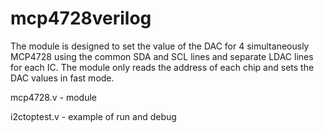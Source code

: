 # mcp4728verilog


The module is designed to set the value of the DAC for 4 simultaneously MCP4728 using the common SDA and SCL lines and separate LDAC lines for each IC. The module only reads the address of each chip and sets the DAC values in fast mode.

mcp4728.v - module

i2ctoptest.v - example of run and debug

